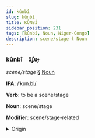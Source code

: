 ```yaml
---
id: kûnbî
slug: kûnbî
title: KÛNBÎ
sidebar_position: 231
tags: [kûnbî, Noun, Niger-Congo]
description: scene/stage § Noun
---
```


### kûnbî&emsp;<span kind="abugida">ɔ̃ʄʋɟ</span>

*scene/stage* **§** [Noun](../../tags/Noun)

**IPA**: /ˈkun.bi/

**Verb**: to be a scene/stage

**Noun**: scene/stage

**Modifier**: scene/stage-related

<details>
    <summary>Origin</summary>
    Swahili kumbi /kum.bi/<br/>
    <em>Niger-Congo Language Family</em>
</details>